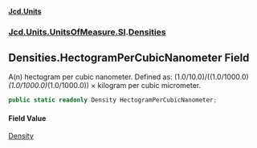 #### [Jcd.Units](index.md 'index')
### [Jcd.Units.UnitsOfMeasure.SI](Jcd.Units.UnitsOfMeasure.SI.md 'Jcd.Units.UnitsOfMeasure.SI').[Densities](Densities.md 'Jcd.Units.UnitsOfMeasure.SI.Densities')

## Densities.HectogramPerCubicNanometer Field

A(n) hectogram per cubic nanometer. Defined as: (1.0/10.0)/((1.0/1000.0)*(1.0/1000.0)*(1.0/1000.0)) × kilogram per cubic micrometer.

```csharp
public static readonly Density HectogramPerCubicNanometer;
```

#### Field Value
[Density](Density.md 'Jcd.Units.UnitTypes.Density')